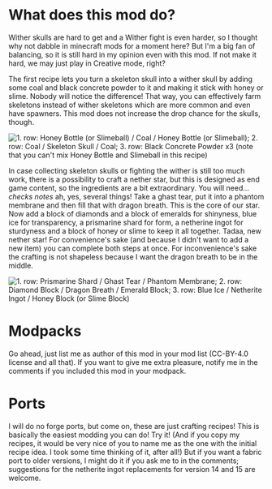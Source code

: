 What does this mod do?
==================
Wither skulls are hard to get and a Wither fight is even harder, so I thought why not dabble in minecraft mods for a moment here? But I'm a big fan of balancing, so it is still hard in my opinion even with this mod. If not make it hard, we may just play in Creative mode, right?

The first recipe lets you turn a skeleton skull into a wither skull by adding some coal and black concrete powder to it and making it stick with honey or slime. Nobody will notice the difference! That way, you can effectively farm skeletons instead of wither skeletons which are more common and even have spawners. This mod does not increase the drop chance for the skulls, though.

![1. row: Honey Bottle (or Slimeball) / Coal / Honey Bottle (or Slimeball); 2. row: Coal / Skeleton Skull / Coal; 3. row: Black Concrete Powder x3 (note that you can't mix Honey Bottle and Slimeball in this recipe)](https://media.forgecdn.net/attachments/thumbnails/300/409/310/172/witherskull_recipe.png "Wither Skull Crafting Recipe")

In case collecting skeleton skulls or fighting the wither is still too much work, there is a possibility to craft a nether star, but this is designed as end game content, so the ingredients are a bit extraordinary. You will need... *checks notes* ah, yes, several things! Take a ghast tear, put it into a phantom membrane and then fill that with dragon breath. This is the core of our star. Now add a block of diamonds and a block of emeralds for shinyness, blue ice for transparency, a prismarine shard for form, a netherine ingot for sturdyness and a block of honey or slime to keep it all together. Tadaa, new nether star! For convenience's sake (and because I didn't want to add a new item) you can complete both steps at once. For inconvenience's sake the crafting is not shapeless because I want the dragon breath to be in the middle.

![1. row: Prismarine Shard / Ghast Tear / Phantom Membrane; 2. row: Diamond Block / Dragon Breath / Emerald Block; 3. row: Blue Ice / Netherite Ingot / Honey Block (or Slime Block)](https://media.forgecdn.net/attachments/thumbnails/300/412/310/172/netherstar_recipe.png "Nether Star Crafting Recipe")

Modpacks
==================
Go ahead, just list me as author of this mod in your mod list (CC-BY-4.0 license and all that). If you want to give me extra pleasure, notify me in the comments if you included this mod in your modpack.

Ports
==================
I will do no forge ports, but come on, these are just crafting recipes! This is basically the easiest modding you can do! Try it! (And if you copy my recipes, it would be very nice of you to name me as the one with the initial recipe idea. I took some time thinking of it, after all!)
But if you want a fabric port to older versions, I might do it if you ask me to in the comments; suggestions for the netherite ingot replacements for version 14 and 15 are welcome.